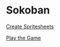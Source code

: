 # Sokoban

[Create Spritesheets](https://www.leshylabs.com/apps/sstool/)

[Play the Game](https://bmordan.github.io/sokoban/)